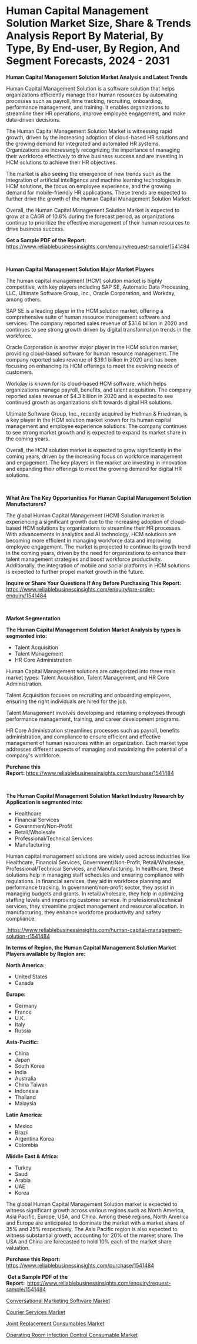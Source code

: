 <p><h1>Human Capital Management Solution Market Size, Share & Trends Analysis Report By Material, By Type, By End-user, By Region, And Segment Forecasts, 2024 - 2031</h1></p><p><strong>Human Capital Management Solution Market Analysis and Latest Trends</strong></p>
<p><p>Human Capital Management Solution is a software solution that helps organizations efficiently manage their human resources by automating processes such as payroll, time tracking, recruiting, onboarding, performance management, and training. It enables organizations to streamline their HR operations, improve employee engagement, and make data-driven decisions.</p><p>The Human Capital Management Solution Market is witnessing rapid growth, driven by the increasing adoption of cloud-based HR solutions and the growing demand for integrated and automated HR systems. Organizations are increasingly recognizing the importance of managing their workforce effectively to drive business success and are investing in HCM solutions to achieve their HR objectives.</p><p>The market is also seeing the emergence of new trends such as the integration of artificial intelligence and machine learning technologies in HCM solutions, the focus on employee experience, and the growing demand for mobile-friendly HR applications. These trends are expected to further drive the growth of the Human Capital Management Solution Market.</p><p>Overall, the Human Capital Management Solution Market is expected to grow at a CAGR of 10.8% during the forecast period, as organizations continue to prioritize the effective management of their human resources to drive business success.</p></p>
<p><strong>Get a Sample PDF of the Report:&nbsp;</strong> <a href="https://www.reliablebusinessinsights.com/enquiry/request-sample/1541484">https://www.reliablebusinessinsights.com/enquiry/request-sample/1541484</a></p>
<p>&nbsp;</p>
<p><strong>Human Capital Management Solution Major Market Players</strong></p>
<p><p>The human capital management (HCM) solution market is highly competitive, with key players including SAP SE, Automatic Data Processing, LLC, Ultimate Software Group, Inc., Oracle Corporation, and Workday, among others. </p><p>SAP SE is a leading player in the HCM solution market, offering a comprehensive suite of human resource management software and services. The company reported sales revenue of $31.6 billion in 2020 and continues to see strong growth driven by digital transformation trends in the workforce.</p><p>Oracle Corporation is another major player in the HCM solution market, providing cloud-based software for human resource management. The company reported sales revenue of $39.1 billion in 2020 and has been focusing on enhancing its HCM offerings to meet the evolving needs of customers.</p><p>Workday is known for its cloud-based HCM software, which helps organizations manage payroll, benefits, and talent acquisition. The company reported sales revenue of $4.3 billion in 2020 and is expected to see continued growth as organizations shift towards digital HR solutions.</p><p>Ultimate Software Group, Inc., recently acquired by Hellman & Friedman, is a key player in the HCM solution market known for its human capital management and employee experience solutions. The company continues to see strong market growth and is expected to expand its market share in the coming years.</p><p>Overall, the HCM solution market is expected to grow significantly in the coming years, driven by the increasing focus on workforce management and engagement. The key players in the market are investing in innovation and expanding their offerings to meet the growing demand for digital HR solutions.</p></p>
<p>&nbsp;</p>
<p><strong>What Are The Key Opportunities For Human Capital Management Solution Manufacturers?</strong></p>
<p><p>The global Human Capital Management (HCM) Solution market is experiencing a significant growth due to the increasing adoption of cloud-based HCM solutions by organizations to streamline their HR processes. With advancements in analytics and AI technology, HCM solutions are becoming more efficient in managing workforce data and improving employee engagement. The market is projected to continue its growth trend in the coming years, driven by the need for organizations to enhance their talent management strategies and boost workforce productivity. Additionally, the integration of mobile and social platforms in HCM solutions is expected to further propel market growth in the future.</p></p>
<p><strong>Inquire or Share Your Questions If Any Before Purchasing This Report:</strong> <a href="https://www.reliablebusinessinsights.com/enquiry/pre-order-enquiry/1541484">https://www.reliablebusinessinsights.com/enquiry/pre-order-enquiry/1541484</a></p>
<p>&nbsp;</p>
<p><strong>Market Segmentation</strong></p>
<p><strong>The Human Capital Management Solution Market Analysis by types is segmented into:</strong></p>
<p><ul><li>Talent Acquisition</li><li>Talent Management</li><li>HR Core Administration</li></ul></p>
<p><p>Human Capital Management solutions are categorized into three main market types: Talent Acquisition, Talent Management, and HR Core Administration. </p><p>Talent Acquisition focuses on recruiting and onboarding employees, ensuring the right individuals are hired for the job. </p><p>Talent Management involves developing and retaining employees through performance management, training, and career development programs. </p><p>HR Core Administration streamlines processes such as payroll, benefits administration, and compliance to ensure efficient and effective management of human resources within an organization. Each market type addresses different aspects of managing and maximizing the potential of a company's workforce.</p></p>
<p><strong>Purchase this Report:&nbsp;</strong><a href="https://www.reliablebusinessinsights.com/purchase/1541484">https://www.reliablebusinessinsights.com/purchase/1541484</a></p>
<p>&nbsp;</p>
<p><strong>The Human Capital Management Solution Market Industry Research by Application is segmented into:</strong></p>
<p><ul><li>Healthcare</li><li>Financial Services</li><li>Government/Non-Profit</li><li>Retail/Wholesale</li><li>Professional/Technical Services</li><li>Manufacturing</li></ul></p>
<p><p>Human capital management solutions are widely used across industries like Healthcare, Financial Services, Government/Non-Profit, Retail/Wholesale, Professional/Technical Services, and Manufacturing. In healthcare, these solutions help in managing staff schedules and ensuring compliance with regulations. In financial services, they aid in workforce planning and performance tracking. In government/non-profit sector, they assist in managing budgets and grants. In retail/wholesale, they help in optimizing staffing levels and improving customer service. In professional/technical services, they streamline project management and resource allocation. In manufacturing, they enhance workforce productivity and safety compliance.</p></p>
<p><a href="https://www.reliablebusinessinsights.com/human-capital-management-solution-r1541484">&nbsp;https://www.reliablebusinessinsights.com/human-capital-management-solution-r1541484</a></p>
<p><strong>In terms of Region, the Human Capital Management Solution Market Players available by Region are:</strong></p>
<p>
    <p> <strong> North America: </strong>
        <ul>
            <li>United States</li>
            <li>Canada</li>
        </ul>
        </p> 
    <p> <strong> Europe: </strong>
        <ul>
            <li>Germany</li>
            <li>France</li>
            <li>U.K.</li>
            <li>Italy</li>
            <li>Russia</li>
        </ul>
        </p> 
    <p> <strong> Asia-Pacific: </strong>
        <ul>
            <li>China</li>
            <li>Japan</li>
            <li>South Korea</li>
            <li>India</li>
            <li>Australia</li>
            <li>China Taiwan</li>
            <li>Indonesia</li>
            <li>Thailand</li>
            <li>Malaysia</li>
        </ul>
        </p> 
    <p> <strong> Latin America: </strong>
        <ul>
            <li>Mexico</li>
            <li>Brazil</li>
            <li>Argentina Korea</li>
            <li>Colombia</li>
        </ul>
        </p> 
    <p> <strong> Middle East & Africa: </strong>
        <ul>
            <li>Turkey</li>
            <li>Saudi</li>
            <li>Arabia</li>
            <li>UAE</li>
            <li>Korea</li>
        </ul>
    </p>
    </p>
<p><p>The global Human Capital Management Solution market is expected to witness significant growth across various regions such as North America, Asia Pacific, Europe, USA, and China. Among these regions, North America and Europe are anticipated to dominate the market with a market share of 35% and 25% respectively. The Asia Pacific region is also expected to witness substantial growth, accounting for 20% of the market share. The USA and China are forecasted to hold 10% each of the market share valuation.</p></p>
<p><strong>Purchase this Report: </strong><a href="https://www.reliablebusinessinsights.com/purchase/1541484">https://www.reliablebusinessinsights.com/purchase/1541484</a></p>
<p>&nbsp;<strong>Get a Sample PDF of the Report:&nbsp;&nbsp;</strong><a href="https://www.reliablebusinessinsights.com/enquiry/request-sample/1541484">https://www.reliablebusinessinsights.com/enquiry/request-sample/1541484</a></p>
<p><strong></strong></p>
<p><p><a href="https://github.com/seamusocallaghan/Market-Research-Report-List-1/blob/main/conversational-marketing-software-market.md">Conversational Marketing Software Market</a></p><p><a href="https://github.com/sydneyHaley871/Market-Research-Report-List-1/blob/main/courier-services-market.md">Courier Services Market</a></p><p><a href="https://www.linkedin.com/pulse/joint-replacement-consumables-market-trends-detailed-study-its-nacpf">Joint Replacement Consumables Market</a></p><p><a href="https://www.linkedin.com/pulse/comprehensive-analysis-global-operating-room-infection-control-bl4mf">Operating Room Infection Control Consumable Market</a></p></p>